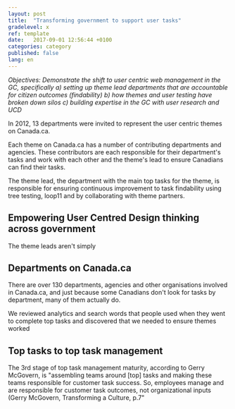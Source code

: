```yaml
---
layout: post
title:  "Transforming government to support user tasks"
gradelevel: x
ref: template
date:   2017-09-01 12:56:44 +0100
categories: category
published: false
lang: en
---
```


*Objectives: Demonstrate the shift to user centric web management in the GC, specifically 
a) setting up theme lead departments that are accountable for citizen outcomes (findability)
b) how themes and user testing have broken down silos
c) building expertise in the GC with user research and UCD*


In 2012, 13 departments were invited to represent the user centric themes on Canada.ca.

Each theme on Canada.ca has a number of contributing departments and agencies. These contributors are each responsible for their department's tasks and work with each other and the theme's lead to ensure Canadians can find their tasks.

The theme lead, the department with the main top tasks for the theme, is responsible for ensuring continuous improvement to task findability using tree testing, loop11 and by collaborating with theme partners.


## Empowering User Centred Design thinking across government

The theme leads aren't simply 






## Departments on Canada.ca



There are over 130 departments, agencies and other organisations involved in Canada.ca, and just because some Canadians don't look for tasks by department, many of them actually do.

We reviewed analytics and search words that people used when they went to complete top tasks and discovered that we needed to ensure themes worked 


## Top tasks to top task management

The 3rd stage of top task management maturity, according to Gerry McGovern, is "assembling teams around [top] tasks and making these teams responsible for customer task success. So, employees manage and are responsible for customer task outcomes, not organizational inputs (Gerry McGovern, Transforming a Culture, p.7"
